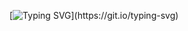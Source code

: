 [![Typing SVG](https://readme-typing-svg.demolab.com?font=Monospace&pause=1000&color=F7F7F7&center=true&vCenter=true&repeat=false&width=435&lines=Welcome+to+my+profile!)](https://git.io/typing-svg)
